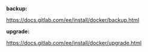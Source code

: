 **backup:**

<https://docs.gitlab.com/ee/install/docker/backup.html>

**upgrade:**

<https://docs.gitlab.com/ee/install/docker/upgrade.html>



